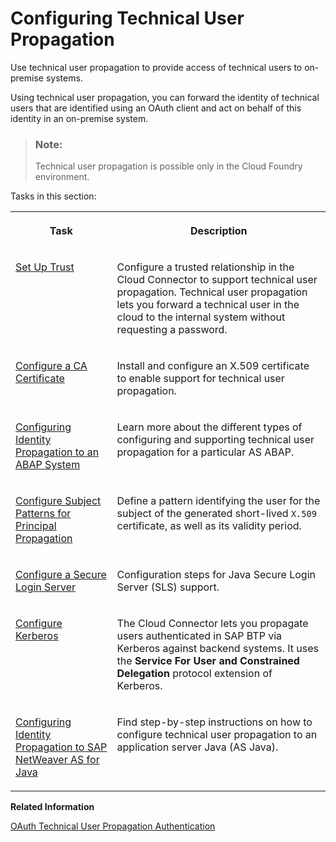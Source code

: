 <!-- loiob62e588470504a7f95df48c28265dd34 -->

# Configuring Technical User Propagation

Use technical user propagation to provide access of technical users to on-premise systems.

Using technical user propagation, you can forward the identity of technical users that are identified using an OAuth client and act on behalf of this identity in an on-premise system.

> ### Note:  
> Technical user propagation is possible only in the Cloud Foundry environment.

Tasks in this section:


<table>
<tr>
<th valign="top">

Task

</th>
<th valign="top">

Description

</th>
</tr>
<tr>
<td valign="top">

[Set Up Trust](set-up-trust-a4ee70f.md) 

</td>
<td valign="top">

Configure a trusted relationship in the Cloud Connector to support technical user propagation. Technical user propagation lets you forward a technical user in the cloud to the internal system without requesting a password.

</td>
</tr>
<tr>
<td valign="top">

[Configure a CA Certificate](configure-a-ca-certificate-d0c4d56.md) 

</td>
<td valign="top">

Install and configure an X.509 certificate to enable support for technical user propagation.

</td>
</tr>
<tr>
<td valign="top">

[Configuring Identity Propagation to an ABAP System](configuring-identity-propagation-to-an-abap-system-6705cc3.md) 

</td>
<td valign="top">

Learn more about the different types of configuring and supporting technical user propagation for a particular AS ABAP.

</td>
</tr>
<tr>
<td valign="top">

[Configure Subject Patterns for Principal Propagation](configure-subject-patterns-for-principal-propagation-58803a2.md) 

</td>
<td valign="top">

Define a pattern identifying the user for the subject of the generated short-lived `X.509` certificate, as well as its validity period.

</td>
</tr>
<tr>
<td valign="top">

[Configure a Secure Login Server](configure-a-secure-login-server-de5bbf9.md) 

</td>
<td valign="top">

Configuration steps for Java Secure Login Server \(SLS\) support.

</td>
</tr>
<tr>
<td valign="top">

[Configure Kerberos](configure-kerberos-f2339d8.md) 

</td>
<td valign="top">

The Cloud Connector lets you propagate users authenticated in SAP BTP via Kerberos against backend systems. It uses the **Service For User and Constrained Delegation** protocol extension of Kerberos.

</td>
</tr>
<tr>
<td valign="top">

[Configuring Identity Propagation to SAP NetWeaver AS for Java](configuring-identity-propagation-to-sap-netweaver-as-for-java-2e96287.md)

</td>
<td valign="top">

Find step-by-step instructions on how to configure technical user propagation to an application server Java \(AS Java\).

</td>
</tr>
</table>

**Related Information**  


[OAuth Technical User Propagation Authentication](oauth-technical-user-propagation-authentication-8634e21.md "Learn about the OAuth2TechnicalUserPropagation authentication type for HTTP destinations in the Cloud Foundry environment: use cases, supported properties and examples.")

